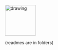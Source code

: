 <img src="https://images-na.ssl-images-amazon.com/images/I/61ViUU8Bt2L._AC_UL1500_.jpg" alt="drawing" width="100" height="100"/>

(readmes are in folders)
